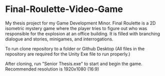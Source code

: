 # Final-Roulette-Video-Game
My thesis project for my Game Development Minor. Final Roulette is a 2D isometric mystery game where the player tries to figure out who was responsible for the explosion at an office building. It is filled with branching dialogue and stories, minigames, and interrogations.

To run clone repository to a folder or Github Desktop (All files in the repository are required for the Unity Exe file to run properly.)

After cloning, run "Senior Thesis.exe" to start and begin the game. Recommended resolution is 1920x1080 (16:9)
